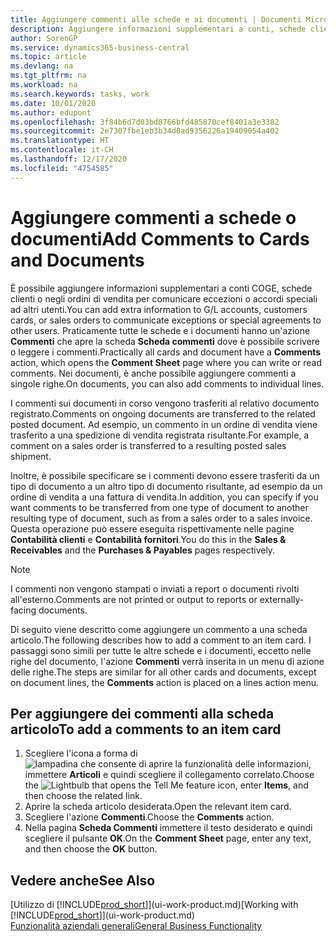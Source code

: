 ```yaml
---
title: Aggiungere commenti alle schede e ai documenti | Documenti Microsoft
description: Aggiungere informazioni supplementari a conti, schede clienti o negli ordini di vendita per comunicare gli accordi, ad esempio un metodo di consegna o dei prezzi speciali ad altri utenti.
author: SorenGP
ms.service: dynamics365-business-central
ms.topic: article
ms.devlang: na
ms.tgt_pltfrm: na
ms.workload: na
ms.search.keywords: tasks, work
ms.date: 10/01/2020
ms.author: edupont
ms.openlocfilehash: 3f84b6d7d03bd8766bfd485870cef8401a3e3382
ms.sourcegitcommit: 2e7307fbe1eb3b34d0ad9356226a19409054a402
ms.translationtype: HT
ms.contentlocale: it-CH
ms.lasthandoff: 12/17/2020
ms.locfileid: "4754585"
---
```

# <a name="add-comments-to-cards-and-documents"></a><span data-ttu-id="1fc5f-103">Aggiungere commenti a schede o documenti</span><span class="sxs-lookup"><span data-stu-id="1fc5f-103">Add Comments to Cards and Documents</span></span>
<span data-ttu-id="1fc5f-104">È possibile aggiungere informazioni supplementari a conti COGE, schede clienti o negli ordini di vendita per comunicare eccezioni o accordi speciali ad altri utenti.</span><span class="sxs-lookup"><span data-stu-id="1fc5f-104">You can add extra information to G/L accounts, customers cards, or sales orders to communicate exceptions or special agreements to other users.</span></span>
<span data-ttu-id="1fc5f-105">Praticamente tutte le schede e i documenti hanno un'azione **Commenti** che apre la scheda **Scheda commenti** dove è possibile scrivere o leggere i commenti.</span><span class="sxs-lookup"><span data-stu-id="1fc5f-105">Practically all cards and document have a **Comments** action, which opens the **Comment Sheet** page where you can write or read comments.</span></span> <span data-ttu-id="1fc5f-106">Nei documenti, è anche possibile aggiungere commenti a singole righe.</span><span class="sxs-lookup"><span data-stu-id="1fc5f-106">On documents, you can also add comments to individual lines.</span></span>

<span data-ttu-id="1fc5f-107">I commenti sui documenti in corso vengono trasferiti al relativo documento registrato.</span><span class="sxs-lookup"><span data-stu-id="1fc5f-107">Comments on ongoing documents are transferred to the related posted document.</span></span> <span data-ttu-id="1fc5f-108">Ad esempio, un commento in un ordine di vendita viene trasferito a una spedizione di vendita registrata risultante.</span><span class="sxs-lookup"><span data-stu-id="1fc5f-108">For example, a comment on a sales order is transferred to a resulting posted sales shipment.</span></span>

<span data-ttu-id="1fc5f-109">Inoltre, è possibile specificare se i commenti devono essere trasferiti da un tipo di documento a un altro tipo di documento risultante, ad esempio da un ordine di vendita a una fattura di vendita.</span><span class="sxs-lookup"><span data-stu-id="1fc5f-109">In addition, you can specify if you want comments to be transferred from one type of document to another resulting type of document, such as from a sales order to a sales invoice.</span></span> <span data-ttu-id="1fc5f-110">Questa operazione può essere eseguita rispettivamente nelle pagine **Contabilità clienti** e **Contabilità fornitori**.</span><span class="sxs-lookup"><span data-stu-id="1fc5f-110">You do this in the **Sales & Receivables** and the **Purchases & Payables** pages respectively.</span></span>

> [!NOTE]
> <span data-ttu-id="1fc5f-111">I commenti non vengono stampati o inviati a report o documenti rivolti all'esterno.</span><span class="sxs-lookup"><span data-stu-id="1fc5f-111">Comments are not printed or output to reports or externally-facing documents.</span></span>

<span data-ttu-id="1fc5f-112">Di seguito viene descritto come aggiungere un commento a una scheda articolo.</span><span class="sxs-lookup"><span data-stu-id="1fc5f-112">The following describes how to add a comment to an item card.</span></span> <span data-ttu-id="1fc5f-113">I passaggi sono simili per tutte le altre schede e i documenti, eccetto nelle righe del documento, l'azione **Commenti** verrà inserita in un menu di azione delle righe.</span><span class="sxs-lookup"><span data-stu-id="1fc5f-113">The steps are similar for all other cards and documents, except on document lines, the **Comments** action is placed on a lines action menu.</span></span>

## <a name="to-add-a-comments-to-an-item-card"></a><span data-ttu-id="1fc5f-114">Per aggiungere dei commenti alla scheda articolo</span><span class="sxs-lookup"><span data-stu-id="1fc5f-114">To add a comments to an item card</span></span>
1. <span data-ttu-id="1fc5f-115">Scegliere l'icona a forma di ![lampadina che consente di aprire la funzionalità delle informazioni](media/ui-search/search_small.png "Informazioni sull'operazione che si desidera eseguire"), immettere **Articoli** e quindi scegliere il collegamento correlato.</span><span class="sxs-lookup"><span data-stu-id="1fc5f-115">Choose the ![Lightbulb that opens the Tell Me feature](media/ui-search/search_small.png "Tell me what you want to do") icon, enter **Items**, and then choose the related link.</span></span>
2. <span data-ttu-id="1fc5f-116">Aprire la scheda articolo desiderata.</span><span class="sxs-lookup"><span data-stu-id="1fc5f-116">Open the relevant item card.</span></span>
3. <span data-ttu-id="1fc5f-117">Scegliere l'azione **Commenti**.</span><span class="sxs-lookup"><span data-stu-id="1fc5f-117">Choose the **Comments** action.</span></span>
4. <span data-ttu-id="1fc5f-118">Nella pagina **Scheda Commenti** immettere il testo desiderato e quindi scegliere il pulsante **OK**.</span><span class="sxs-lookup"><span data-stu-id="1fc5f-118">On the **Comment Sheet** page, enter any text, and then choose the **OK** button.</span></span>

## <a name="see-also"></a><span data-ttu-id="1fc5f-119">Vedere anche</span><span class="sxs-lookup"><span data-stu-id="1fc5f-119">See Also</span></span>
<span data-ttu-id="1fc5f-120">[Utilizzo di [!INCLUDE[prod_short](includes/prod_short.md)]](ui-work-product.md)</span><span class="sxs-lookup"><span data-stu-id="1fc5f-120">[Working with [!INCLUDE[prod_short](includes/prod_short.md)]](ui-work-product.md)</span></span>  
[<span data-ttu-id="1fc5f-121">Funzionalità aziendali generali</span><span class="sxs-lookup"><span data-stu-id="1fc5f-121">General Business Functionality</span></span>](ui-across-business-areas.md)
